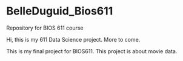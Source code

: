 # BelleDuguid_Bios611
Repository for BIOS 611 course

Hi, this is my 611 Data Science project. More to come.


This is my final project for BIOS611. This project is about movie data.
